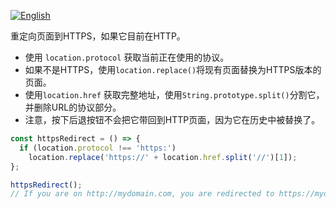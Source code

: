 
<a href="./README.md" target="_blank"><img src="https://img.shields.io/badge/-English-gray" alt="English"/></a>

重定向页面到HTTPS，如果它目前在HTTP。

- 使用 `location.protocol` 获取当前正在使用的协议。
- 如果不是HTTPS，使用`location.replace()`将现有页面替换为HTTPS版本的页面。
- 使用`location.href` 获取完整地址，使用`String.prototype.split()`分割它，并删除URL的协议部分。
- 注意，按下后退按钮不会把它带回到HTTP页面，因为它在历史中被替换了。

```js
const httpsRedirect = () => {
  if (location.protocol !== 'https:')
    location.replace('https://' + location.href.split('//')[1]);
};
```

```js
httpsRedirect();
// If you are on http://mydomain.com, you are redirected to https://mydomain.com
```

